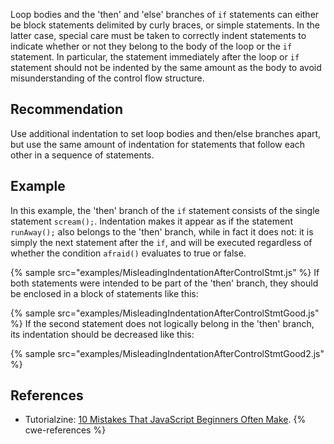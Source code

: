 Loop bodies and the 'then' and 'else' branches of `if` statements can either be block statements delimited by curly braces, or simple statements. In the latter case, special care must be taken to correctly indent statements to indicate whether or not they belong to the body of the loop or the `if` statement. In particular, the statement immediately after the loop or `if` statement should not be indented by the same amount as the body to avoid misunderstanding of the control flow structure.


## Recommendation
Use additional indentation to set loop bodies and then/else branches apart, but use the same amount of indentation for statements that follow each other in a sequence of statements.


## Example
In this example, the 'then' branch of the `if` statement consists of the single statement `scream();`. Indentation makes it appear as if the statement `runAway();` also belongs to the 'then' branch, while in fact it does not: it is simply the next statement after the `if`, and will be executed regardless of whether the condition `afraid()` evaluates to true or false.

{% sample src="examples/MisleadingIndentationAfterControlStmt.js" %}
If both statements were intended to be part of the 'then' branch, they should be enclosed in a block of statements like this:

{% sample src="examples/MisleadingIndentationAfterControlStmtGood.js" %}
If the second statement does not logically belong in the 'then' branch, its indentation should be decreased like this:

{% sample src="examples/MisleadingIndentationAfterControlStmtGood2.js" %}

## References
* Tutorialzine: [10 Mistakes That JavaScript Beginners Often Make](http://tutorialzine.com/2014/04/10-mistakes-javascript-beginners-make/).
{% cwe-references %}
